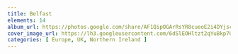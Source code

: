 ```yaml
---
title: Belfast
elements: 14
album_url: https://photos.google.com/share/AF1QipOGArRsYR8cueoE2i4DYjsc5aZdUfpr784MfN5XsFzULC-6ttxUWSPtHHne8_IlNw?key=dks0Y1R0V1V3d0R4enI5RUg0OWlGU0VpWFZuU2tn
cover_image_url: https://lh3.googleusercontent.com/6dSlEOHltzt2qYuBkp7UexSKK8LBVd5rc6qKMWCr886ymtiJqJPuQxyPbLHsyg9oDI0K8qCmLwxA8jtAz_fy5IxDdUXHEoMRQKBUsga1slGrpxXP3xwxeLR6XVwGnJzW-K-iImhr2ubCeK4wVURbJJiHijmOeHrkvvSKXLbFJ1_YR8x5r17h4qHzrmeasw4bUz4BxFWNOq9_zTd7tK2q1tCPRkj3se2vS5OAHzJMxE6yQiw21UxBuuXPx2bZKulTBcmd4b3-kfrk6eAFpnXSLU-iCIPQSSYc6Zh6uBNHpftmjw0WSloLRvjrsTHAmptW6qNOmsGpQoztcNYjOVZQC0ka0RGiz8JqRlgJ8O79JuVVMr0iKLRDm84v9DRa3fIRfShkJUQ65WgLH9Dsi8cCYMsB-Xxt2DZJNQRJ-BcvqhgrkRkq16Pl2B-tpv4b9D-bxYEyrDP-ynt9irEulSAochypzxU1x7-Lw3uMSL389hgEZED4uJ5IOY3HAtZ8bZoLYDAKWRxMM4b20iwRC2vywPydSm_ISsHpyNO437222tcNdcme2IwkSVryAg86WTC-mGj9R49TPpJ026XXG9r2nIyDbSGhh4iH1j0Y0rJXxSIefUfupGGU4-vsBoWWjB3rf7EVsYdfxWN5PKDJ8PhC7IvrGA=s195-p-k-no
categories: [ Europe, UK, Northern Ireland ]
---
```

